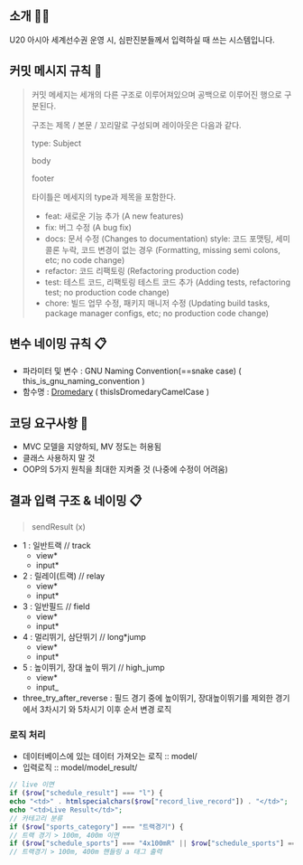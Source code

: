 ## 소개 💁‍♂️

U20 아시아 세계선수권 운영 시, 심판진분들께서 입력하실 때 쓰는 시스템입니다.

## 커밋 메시지 규칙 💬

> 커밋 메세지는 세개의 다른 구조로 이루어져있으며 공백으로 이루어진 행으로 구분된다.
>
> 구조는 제목 / 본문 / 꼬리말로 구성되며 레이아웃은 다음과 같다.
>
> type: Subject
>
> body
>
> footer
>
> 타이틀은 메세지의 type과 제목을 포함한다.
>
> - feat: 새로운 기능 추가 (A new features)
> - fix: 버그 수정 (A bug fix)
> - docs: 문서 수정 (Changes to documentation)
>   style: 코드 포맷팅, 세미콜론 누락, 코드 변경이 없는 경우 (Formatting, missing semi colons, etc; no code change)
> - refactor: 코드 리팩토링 (Refactoring production code)
> - test: 테스트 코드, 리팩토링 테스트 코드 추가 (Adding tests, refactoring test; no production code change)
> - chore: 빌드 업무 수정, 패키지 매니저 수정 (Updating build tasks, package manager configs, etc; no production code change)

## 변수 네이밍 규칙 📋

- 파라미터 및 변수 : GNU Naming Convention(==snake case) ( this_is_gnu_naming_convention )
- 함수명 : [Dromedary](https://en.wikipedia.org/wiki/Dromedary) ( thisIsDromedaryCamelCase )

## 코딩 요구사항 🙏

- MVC 모델을 지양하되, MV 정도는 허용됨
- 클래스 사용하지 말 것
- OOP의 5가지 원칙을 최대한 지켜줄 것 (나중에 수정이 어려움)

## 결과 입력 구조 & 네이밍 📋
> sendResult (x)
- 1 : 일반트랙 // track
  - view*
  - input*
- 2 : 릴레이(트랙) // relay
  - view*
  - input*
- 3 : 일반필드 // field
  - view*
  - input*
- 4 : 멀리뛰기, 삼단뛰기 // long*jump
  - view*
  - input*
- 5 : 높이뛰기, 장대 높이 뛰기 // high_jump
  - view*
  - input\_
- three_try_after_reverse : 필드 경기 중에 높이뛰기, 장대높이뛰기를 제외한 경기에서 3차시기 와 5차시기 이후 순서 변경 로직

### 로직 처리

- 데이터베이스에 있는 데이터 가져오는 로직 :: model/
- 입력로직 :: model/model_result/

```php
// live 이면
if ($row["schedule_result"] === "l") {
echo "<td>" . htmlspecialchars($row["record_live_record"]) . "</td>";
echo "<td>Live Result</td>";
// 카테고리 분류
if ($row["sports_category"] === "트랙경기") {
// 트랙 경기 > 100m, 400m 이면
if ($row["schedule_sports"] === "4x100mR" || $row["schedule_sports"] === "4x400mR") {
// 트랙경기 > 100m, 400m 핸들링 a 태그 출력
```

